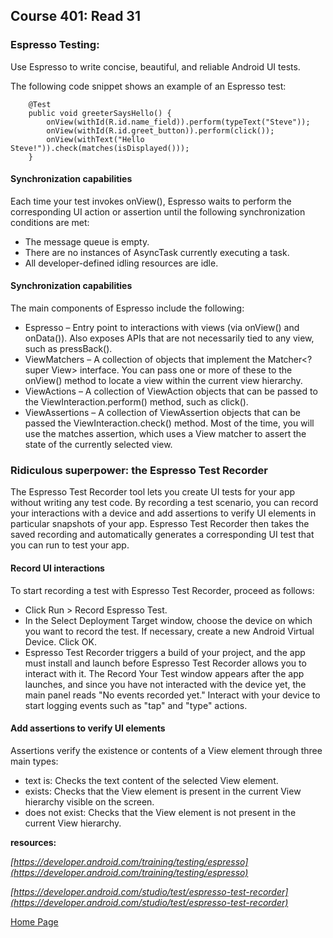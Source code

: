 ## **Course 401: Read 31**


### **Espresso Testing:**

Use Espresso to write concise, beautiful, and reliable Android UI tests.

The following code snippet shows an example of an Espresso test:

        @Test
        public void greeterSaysHello() {
            onView(withId(R.id.name_field)).perform(typeText("Steve"));
            onView(withId(R.id.greet_button)).perform(click());
            onView(withText("Hello Steve!")).check(matches(isDisplayed()));
        }

#### **Synchronization capabilities**
Each time your test invokes onView(), Espresso waits to perform the corresponding UI action or assertion until the following synchronization conditions are met:

+ The message queue is empty.
+ There are no instances of AsyncTask currently executing a task.
+ All developer-defined idling resources are idle.

#### **Synchronization capabilities**
The main components of Espresso include the following:
+ Espresso – Entry point to interactions with views (via onView() and onData()). Also exposes APIs that are not necessarily tied to any view, such as pressBack().
+ ViewMatchers – A collection of objects that implement the Matcher<? super View> interface. You can pass one or more of these to the onView() method to locate a view within the current view hierarchy.
+ ViewActions – A collection of ViewAction objects that can be passed to the ViewInteraction.perform() method, such as click().
+ ViewAssertions – A collection of ViewAssertion objects that can be passed the ViewInteraction.check() method. Most of the time, you will use the matches assertion, which uses a View matcher to assert the state of the currently selected view.


### **Ridiculous superpower: the Espresso Test Recorder**
The Espresso Test Recorder tool lets you create UI tests for your app without writing any test code. By recording a test scenario, you can record your interactions with a device and add assertions to verify UI elements in particular snapshots of your app. Espresso Test Recorder then takes the saved recording and automatically generates a corresponding UI test that you can run to test your app.

#### **Record UI interactions**
To start recording a test with Espresso Test Recorder, proceed as follows:
+ Click Run > Record Espresso Test.
+ In the Select Deployment Target window, choose the device on which you want to record the test. If necessary, create a new Android Virtual Device. Click OK.
+ Espresso Test Recorder triggers a build of your project, and the app must install and launch before Espresso Test Recorder allows you to interact with it. The Record Your Test window appears after the app launches, and since you have not interacted with the device yet, the main panel reads "No events recorded yet." Interact with your device to start logging events such as "tap" and "type" actions.


#### **Add assertions to verify UI elements**
Assertions verify the existence or contents of a View element through three main types:

+ text is: Checks the text content of the selected View element.
+ exists: Checks that the View element is present in the current View hierarchy visible on the screen.
+ does not exist: Checks that the View element is not present in the current View hierarchy.


**resources:** 

*[https://developer.android.com/training/testing/espresso](https://developer.android.com/training/testing/espresso)*

*[https://developer.android.com/studio/test/espresso-test-recorder](https://developer.android.com/studio/test/espresso-test-recorder)*



[Home Page](../README.md)
